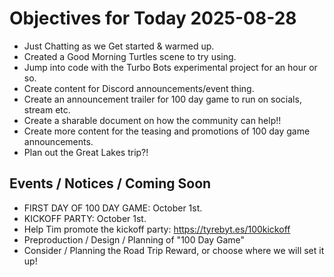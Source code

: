 # Objectives for Today 2025-08-28

- Just Chatting as we Get started & warmed up.
- Created a Good Morning Turtles scene to try using.
- Jump into code with the Turbo Bots experimental project for an hour or so.
- Create content for Discord announcements/event thing.
- Create an announcement trailer for 100 day game to run on socials, stream etc.
- Create a sharable document on how the community can help!!
- Create more content for the teasing and promotions of 100 day game announcements.
- Plan out the Great Lakes trip?!

## Events / Notices / Coming Soon

- FIRST DAY OF 100 DAY GAME: October 1st.
- KICKOFF PARTY: October 1st.
- Help Tim promote the kickoff party: https://tyrebyt.es/100kickoff
- Preproduction / Design / Planning of "100 Day Game"
- Consider / Planning the Road Trip Reward, or choose where we will set it up!

